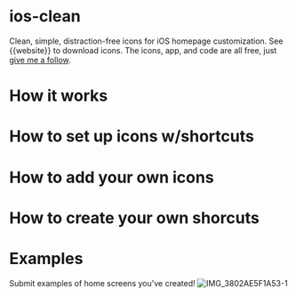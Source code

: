 # ios-clean
Clean, simple, distraction-free icons for iOS homepage customization. See {{website}} to download icons. The icons, app, and code are all free, just [give me a follow](https://x.com/loganthorneloe).

# How it works

# How to set up icons w/shortcuts

# How to add your own icons

# How to create your own shorcuts

# Examples
Submit examples of home screens you've created!
![IMG_3802AE5F1A53-1](https://github.com/lathorne/ios-clean/assets/31356342/3338decf-8f4f-4341-9a6f-14a4cebcc4d9)
